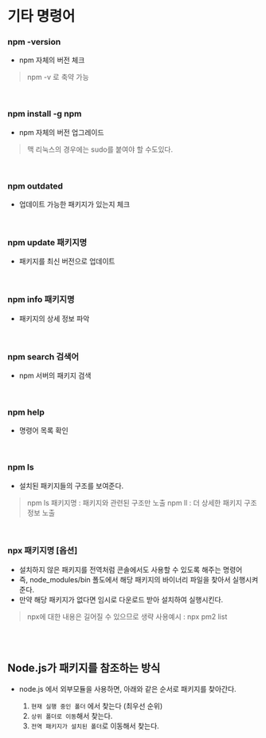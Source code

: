 # 기타 명령어

### npm -version
- npm 자체의 버전 체크
> npm -v 로 축약 가능

<br>

### npm install -g npm
- npm 자체의 버전 업그레이드
> 맥 리눅스의 경우에는 sudo를 붙여야 할 수도있다.

<br>

### npm outdated
- 업데이트 가능한 패키지가 있는지 체크

<br>

### npm update 패키지명
- 패키지를 최신 버전으로 업데이트

<br>

### npm info 패키지명
- 패키지의 상세 정보 파악

<br>

### npm search 검색어
- npm 서버의 패키지 검색

<br>

### npm help
- 명령어 목록 확인

<br>

### npm ls
- 설치된 패키지들의 구조를 보여준다.
> npm ls 패키지명 : 패키지와 관련된 구조만 노출
> npm ll : 더 상세한 패키지 구조 정보 노출

<br>

### npx 패키지명 [옵션]
- 설치하지 않은 패키지를 전역처럼 콘솔에서도 사용할 수 있도록 해주는 명령어
- 즉, node_modules/bin 폴도에서 해당 패키지의 바이너리 파일을 찾아서 실행시켜 준다.
- 만약 해당 패키지가 없다면 임시로 다운로드 받아 설치하여 실행시킨다.
> npx에 대한 내용은 길어질 수 있으므로 생략
> 사용예시 : npx pm2 list


<br><br>

## Node.js가 패키지를 참조하는 방식
- node.js 에서 외부모듈을 사용하면, 아래와 같은 순서로 패키지를 찾아간다.

  1. `현재 실행 중인 폴더`  에서 찾는다 (최우선 순위)
  2. `상위 폴더로 이동`해서 찾는다.
  3. `전역 패키지가 설치된 폴더`로 이동해서 찾는다.